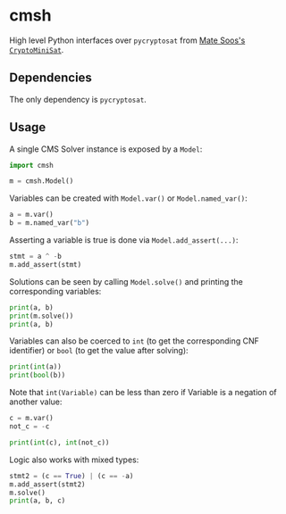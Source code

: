 # cmsh

High level Python interfaces over `pycryptosat` from [Mate Soos's](https://github.com/msoos)
[`CryptoMiniSat`](https://github.com/msoos/cryptominisat).

## Dependencies

The only dependency is `pycryptosat`.

## Usage

A single CMS Solver instance is exposed by a `Model`:

```python
import cmsh

m = cmsh.Model()
```

Variables can be created with `Model.var()` or `Model.named_var()`:

```python
a = m.var()
b = m.named_var("b")
```

Asserting a variable is true is done via `Model.add_assert(...)`:

```python
stmt = a ^ -b
m.add_assert(stmt)
```

Solutions can be seen by calling `Model.solve()` and printing the
corresponding variables:

```python
print(a, b)
print(m.solve())
print(a, b)
```

Variables can also be coerced to `int` (to get the corresponding CNF
identifier) or `bool` (to get the value after solving):

```python
print(int(a))
print(bool(b))
```

Note that `int(Variable)` can be less than zero if Variable is a negation of
another value:

```python
c = m.var()
not_c = -c

print(int(c), int(not_c))
```

Logic also works with mixed types:

```python
stmt2 = (c == True) | (c == -a)
m.add_assert(stmt2)
m.solve()
print(a, b, c)
```
